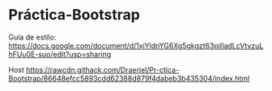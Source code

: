 # Práctica-Bootstrap

Guía de estilo: https://docs.google.com/document/d/1xjYldnYG6Xg5gkgzt63piIIadLcVtvzuLhFUu0E-suo/edit?usp=sharing

Host https://rawcdn.githack.com/Draeriel/Pr-ctica-Bootstrap/86648efcc5893cdd62388d879f4dabeb3b435304/index.html
